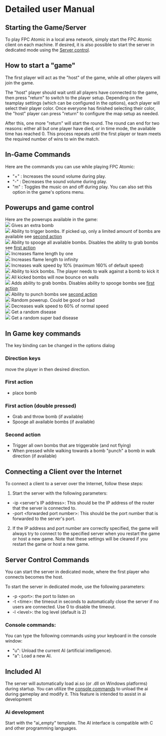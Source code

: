 # Detailed user Manual

## Starting the Game/Server

To play FPC Atomic in a local area network, simply start the FPC Atomic client on each machine. If desired, it is also possible to start the server in dedicated mode using the [Server control](#Server-Control-commands).

## How to start a "game"
The first player will act as the "host" of the game, while all other players will join the game.  

The "host" player should wait until all players have connected to the game, then press "return" to switch to the player setup. Depending on the teamplay settings (which can be configured in the options), each player will select their player color. Once everyone has finished selecting their color, the "host" player can press "return" to configure the map setup as needed.

After this, one more "return" will start the round. The round can end for two reasons: either all but one player have died, or in time mode, the available time has reached 0. This process repeats until the first player or team meets the required number of wins to win the match.

## In-Game Commands
Here are the commands you can use while playing FPC Atomic:
- "+" : Increases the sound volume during play. 
- "-" : Decreases the sound volume during play.
- "m" : Toggles the music on and off during play. You can also set this option in the game's options menu.
  
## Powerups and game control
Here are the powerups available in the game:  
![](data/res/powbomb.png) Gives an extra bomb  
![](data/res/powtrig.png) Ability to trigger bombs. If picked up, only a limited amount of bombs are available see [second action](#Second-action)  
![](data/res/powspoog.png) Ability to spooge all available bombs. Disables the ability to grab bombs see [first action](#first-action-double-pressed)  
![](data/res/powflame.png) Increases flame length by one  
![](data/res/powgold.png) Increases flame length to infinity  
![](data/res/powskate.png) Increases walk speed by 10% (maximum 160% of default speed)  
![](data/res/powkick.png) Ability to kick bombs. The player needs to walk against a bomb to kick it  
![](data/res/powjelly.png) All kicked bombs will now bounce on walls  
![](data/res/powgrab.png) Adds ability to grab bombs. Disables ability to spooge bombs see [first action](#first-action-double-pressed)  
![](data/res/powpunch.png) Ability to punch bombs see [second action](#Second-action)  
![](data/res/powrand.png) Random powerup. Could be good or bad  
![](data/res/powslow.png)  Decreases walk speed to 60% of normal speed   
![](data/res/powdisea.png) Get a random disease  
![](data/res/powebola.png) Get a random super bad disease  

## In Game key commands
The key binding can be changed in the options dialog

### Direction keys
move the player in then desired direction.

### First action
- place bomb
  
### First action (double pressed)
- Grab and throw bomb (if available)
- Spooge all available bombs (if available)
  
### Second action
- Trigger all own bombs that are triggerable (and not flying)
- When pressed while walking towards a bomb "punch" a bomb in walk direction (if available)

## Connecting a Client over the Internet
To connect a client to a server over the Internet, follow these steps: 
1. Start the server with the following parameters:
- -ip \<server's IP address\>: This should be the IP address of the router that the server is connected to.
- -port \<forwarded port number\>: This should be the port number that is forwarded to the server's port.
2. If the IP address and port number are correctly specified, the game will always try to connect to the specified server when you restart the game or host a new game. Note that these settings will be cleared if you restart the game or host a new game.

## Server Control Commands
You can start the server in dedicated mode, where the first player who connects becomes the host.

To start the server in dedicated mode, use the following parameters:
- -p \<port\>: the port to listen on
- -t \<time\>: the timeout in seconds to automatically close the server if no users are connected. Use 0 to disable the timeout.
- -l \<level\>: the log level (default is 2)

### Console commands:  
You can type the following commands using your keyboard in the console window:
- "u": Unload the current AI (artificial intelligence).
- "a": Load a new AI.

## Included AI
The server will automatically load ai.so (or .dll on Windows platforms) during startup. You can utilize the [console commands](#console-commands) to unload the ai during gameplay and modify it. This feature is intended to assist in ai development

### Ai development
Start with the "ai_empty" template. The AI interface is compatible with C and other programming languages.